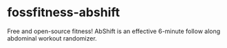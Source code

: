 # fossfitness-abshift
Free and open-source fitness! AbShift is an effective 6-minute follow along abdominal workout randomizer.
